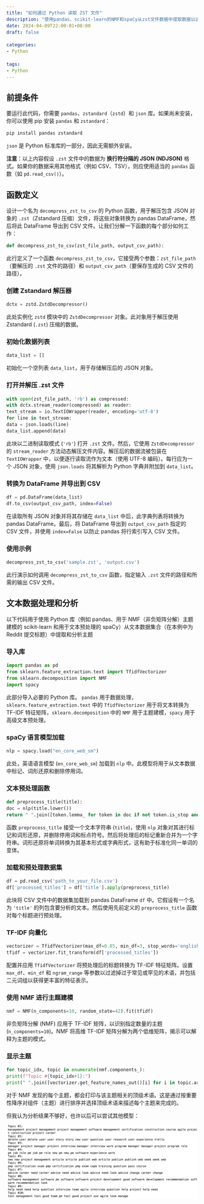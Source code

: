 ```yaml
---
title: "如何通过 Python 读取 ZST 文件"
description: "使用pandas、scikit-learn的NMF和spaCy从zst文件数据中提取数据以进行数据分析。"
date: 2024-04-09T22:00:01+08:00
draft: false

categories:
- Python

tags:
- Python
---
```



## 前提条件

要运行此代码，你需要 `pandas`、`zstandard`（`zstd`）和 `json` 库。如果尚未安装，你可以使用 pip 安装 `pandas` 和 `zstandard`：

```python
pip install pandas zstandard
```

`json` 是 Python 标准库的一部分，因此无需额外安装。

**注意**：以上内容假设 `.zst` 文件中的数据为 **换行符分隔的 JSON (NDJSON)** 格式。如果你的数据采用其他格式（例如 CSV、TSV），则应使用适当的 `pandas` 函数（如 `pd.read_csv()`）。

## 函数定义

设计一个名为 `decompress_zst_to_csv` 的 Python 函数，用于解压包含 JSON 对象的 `.zst`（Zstandard 压缩）文件，将这些对象转换为 pandas DataFrame，然后将此 DataFrame 导出到 CSV 文件。让我们分解一下函数的每个部分如何工作：

```python
def decompress_zst_to_csv(zst_file_path, output_csv_path):
```

此行定义了一个函数 `decompress_zst_to_csv`，它接受两个参数：`zst_file_path`（要解压的 `.zst` 文件的路径）和 `output_csv_path`（要保存生成的 CSV 文件的路径）。

### 创建 Zstandard 解压器

```python
dctx = zstd.ZstdDecompressor()
```

此处实例化 `zstd` 模块中的 `ZstdDecompressor` 对象。此对象用于解压使用 Zstandard (`.zst`) 压缩的数据。

### 初始化数据列表

```python
data_list = []
```

初始化一个空列表 `data_list`，用于存储解压后的 JSON 对象。

### 打开并解压 .zst 文件

```python
with open(zst_file_path, 'rb') as compressed:
with dctx.stream_reader(compressed) as reader:
text_stream = io.TextIOWrapper(reader, encoding='utf-8')
for line in text_stream:
data = json.loads(line)
data_list.append(data)
```

此块以二进制读取模式 (`'rb'`) 打开 `.zst` 文件。然后，它使用 `ZstdDecompressor` 的 `stream_reader` 方法动态解压文件内容。解压后的数据流被包装在 `TextIOWrapper` 中，以便逐行读取流作为文本（使用 UTF-8 编码）。每行应为一个 JSON 对象，使用 `json.loads` 将其解析为 Python 字典并附加到 `data_list`。

### 转换为 DataFrame 并导出到 CSV

```python
df = pd.DataFrame(data_list)
df.to_csv(output_csv_path, index=False)
```

在读取所有 JSON 对象并将其存储在 `data_list` 中后，此字典列表将转换为 pandas DataFrame。最后，将 DataFrame 导出到 `output_csv_path` 指定的 CSV 文件，并使用 `index=False` 以防止 pandas 将行索引写入 CSV 文件。

### 使用示例

```python
decompress_zst_to_csv('sample.zst', 'output.csv')
```

此行演示如何调用 `decompress_zst_to_csv` 函数，指定输入 `.zst` 文件的路径和所需的输出 CSV 文件。

## 文本数据处理和分析

以下代码用于使用 Python 库（例如 pandas、用于 NMF（非负矩阵分解）主题建模的 scikit-learn 和用于文本预处理的 spaCy）从文本数据集合（在本例中为 Reddit 提交标题）中提取和分析主题

### 导入库

```python
import pandas as pd
from sklearn.feature_extraction.text import TfidfVectorizer
from sklearn.decomposition import NMF
import spacy
```

此部分导入必要的 Python 库。 `pandas` 用于数据处理，`sklearn.feature_extraction.text` 中的 `TfidfVectorizer` 用于将文本转换为 TF-IDF 特征矩阵，`sklearn.decomposition` 中的 `NMF` 用于主题建模，`spacy` 用于高级文本预处理。

### spaCy 语言模型加载

```python
nlp = spacy.load("en_core_web_sm")
```

此处，英语语言模型 (`en_core_web_sm`) 加载到 `nlp` 中。此模型将用于从文本数据中标记、词形还原和删除停用词。

### 文本预处理函数

```python
def preprocess_title(title):
doc = nlp(title.lower())
return " ".join([token.lemma_ for token in doc if not token.is_stop and not token.is_punct and token.is_alpha])
```

函数 `preprocess_title` 接受一个文本字符串 (`title`)，使用 `nlp` 对象对其进行标记和词形还原，并删除停用词和标点符号。然后将处理后的标记重新合并为一个字符串。词形还原将单词转换为其基本形式或字典形式，这有助于标准化同一单词的变体。

### 加载和预处理数据集

```python
df = pd.read_csv('path_to_your_file.csv')
df['processed_titles'] = df['title'].apply(preprocess_title)
```

此块将 CSV 文件中的数据集加载到 pandas DataFrame `df` 中。它假设有一个名为 `'title'` 的列包含要分析的文本。然后使用先前定义的 `preprocess_title` 函数对每个标题进行预处理。

### TF-IDF 向量化

```python
vectorizer = TfidfVectorizer(max_df=0.85, min_df=3, stop_words='english', ngram_range=(1,2))
tfidf = vectorizer.fit_transform(df['processed_titles'])
```

配置并应用 `TfidfVectorizer` 将预处理后的标题转换为 TF-IDF 特征矩阵。设置 `max_df`、`min_df` 和 `ngram_range` 等参数以过滤掉过于常见或罕见的术语，并包括二元词组以获得更丰富的特征表示。

### 使用 NMF 进行主题建模

```python
nmf = NMF(n_components=10, random_state=42).fit(tfidf)
```

非负矩阵分解 (NMF) 应用于 TF-IDF 矩阵，以识别指定数量的主题 (`n_components=10`)。NMF 将高维 TF-IDF 矩阵分解为两个低维矩阵，揭示可以解释为主题的模式。

### 显示主题

```python
for topic_idx, topic in enumerate(nmf.components_):
print(f"Topic #{topic_idx+1}:")
print(" ".join([vectorizer.get_feature_names_out()[i] for i in topic.argsort()[:-10 - 1:-1]]))
```

对于 NMF 发现的每个主题，都会打印与该主题相关的顶级术语。这是通过按重要性降序对组件（主题）进行排序并选择顶级术语来描述每个主题来完成的。

但我认为分析结果不够好，也许以后可以尝试其他模型：

![](zst-file-extraction-analysis.png)